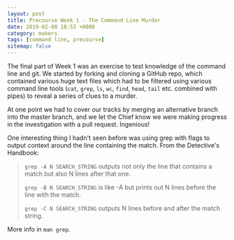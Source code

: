 ```yaml
---
layout: post
title: Precourse Week 1 - The Command Line Murder
date: 2019-02-08 18:53 +0000
category: makers
tags: [command line, precourse]
sitemap: false
---
```


The final part of Week 1 was an exercise to test knowledge of the command line
and git. We started by forking and cloning a GitHub repo, which contained
various huge text files which had to be filtered using various command line
tools (`cat`, `grep`, `ls`, `wc`, `find`, `head`, `tail` etc. combined with
pipes) to reveal a series of clues to a murder.

At one point we had to cover our tracks by merging an alternative branch into
the master branch, and we let the Chief know we were making progress in the
investigation with a pull request. Ingenious!

One interesting thing I hadn't seen before was using grep with flags to output
context around the line containing the match. From the Detective's Handbook:

> `grep -A N SEARCH_STRING` outputs not only the line that contains a match but also
> N lines after that one.
> 
> `grep -B N SEARCH_STRING` is like -A but prints out N lines before the line
> with the match.
> 
> `grep -C N SEARCH_STRING` outputs N lines before and after the match string.

More info in `man grep`.
